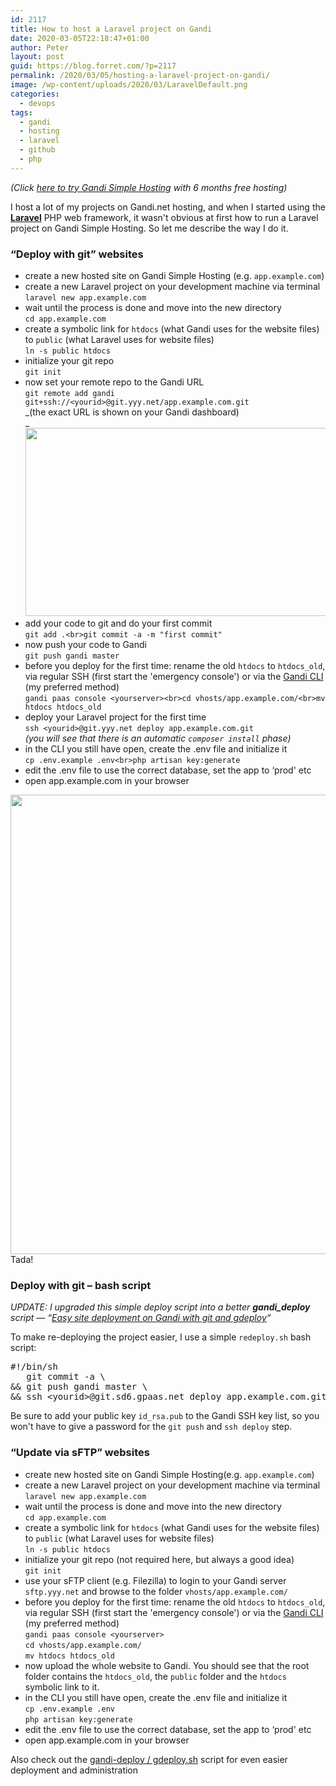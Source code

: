 ```yaml
---
id: 2117
title: How to host a Laravel project on Gandi
date: 2020-03-05T22:18:47+01:00
author: Peter
layout: post
guid: https://blog.forret.com/?p=2117
permalink: /2020/03/05/hosting-a-laravel-project-on-gandi/
image: /wp-content/uploads/2020/03/LaravelDefault.png
categories:
  - devops
tags:
  - gandi
  - hosting
  - laravel
  - github
  - php
---
```

<p class="has-text-align-center">
  <em>(Click <a href="https://gandi.link/f/4a9c1f95">here to try Gandi Simple Hosting</a> with 6 months free hosting)</em>
</p>

I host a lot of my projects on Gandi.net hosting, and when I started using the [**Laravel**](https://laravel.com) PHP web framework, it wasn't obvious at first how to run a Laravel project on Gandi Simple Hosting. So let me describe the way I do it.

<!--more-->

### &#8220;Deploy with git&#8221; websites

  * create a new hosted site on Gandi Simple Hosting (e.g. `app.example.com`)
  * create a new Laravel project on your development machine via terminal  
    `laravel new app.example.com`
  * wait until the process is done and move into the new directory  
    `cd app.example.com`
  * create a symbolic link for `htdocs` (what Gandi uses for the website files) to `public` (what Laravel uses for website files)  
    `ln -s public htdocs`
  * initialize your git repo  
    `git init`
  * now set your remote repo to the Gandi URL  
    `git remote add gandi git+ssh://<yourid>@git.yyy.net/app.example.com.git`  
    _(the exact URL is shown on your Gandi dashboard)  
_<img  width="1008" height="301" class="wp-image-2119" style="width: 500px;" src="https://blog.forret.com/wp-content/uploads/2020/03/gandi_site.png" alt="" srcset="https://blog.forret.com/wp-content/uploads/2020/03/gandi_site.png 1008w, https://blog.forret.com/wp-content/uploads/2020/03/gandi_site-300x90.png 300w, https://blog.forret.com/wp-content/uploads/2020/03/gandi_site-768x229.png 768w" sizes="(max-width: 1008px) 100vw, 1008px" /> 
  * add your code to git and do your first commit  
    `git add .<br>git commit -a -m "first commit"`
  * now push your code to Gandi  
    `git push gandi master`
  * before you deploy for the first time: rename the old `htdocs` to `htdocs_old`, via regular SSH (first start the 'emergency console') or via the [Gandi CLI](https://cli.gandi.net/) (my preferred method)  
    `gandi paas console <yourserver><br>cd vhosts/app.example.com/<br>mv htdocs htdocs_old`
  * deploy your Laravel project for the first time  
    `ssh <yourid>@git.yyy.net deploy app.example.com.git`  
    _(you will see that there is an automatic `composer install` phase)_
  * in the CLI you still have open, create the .env file and initialize it  
    `cp .env.example .env<br>php artisan key:generate` 
  * edit the .env file to use the correct database, set the app to &#8216;prod' etc
  * open app.example.com in your browser<figure class="wp-block-image size-full">

<img  width="950" height="735" src="https://blog.forret.com/wp-content/uploads/2020/03/LaravelDefault.png" alt="" class="wp-image-2118" srcset="https://blog.forret.com/wp-content/uploads/2020/03/LaravelDefault.png 950w, https://blog.forret.com/wp-content/uploads/2020/03/LaravelDefault-300x232.png 300w, https://blog.forret.com/wp-content/uploads/2020/03/LaravelDefault-768x594.png 768w" sizes="(max-width: 950px) 100vw, 950px" />  Tada!   

### Deploy with git &#8211; bash script

_UPDATE: I upgraded this simple deploy script into a better **gandi_deploy** script &#8212; &#8220;[Easy site deployment on Gandi with git and gdeploy](https://blog.forret.com/2020/04/06/easy-site-deployment-on-gandi/)&#8220;_

To make re-deploying the project easier, I use a simple `redeploy.sh` bash script:

<pre class="wp-block-preformatted">#!/bin/sh
   git commit -a \
&& git push gandi master \
&& ssh &lt;yourid&gt;@git.sd6.gpaas.net deploy app.example.com.git</pre>

Be sure to add your public key `id_rsa.pub` to the Gandi SSH key list, so you won't have to give a password for the `git push` and `ssh deploy` step.

### &#8220;Update via sFTP&#8221; websites

  * create new hosted site on Gandi Simple Hosting(e.g. `app.example.com`)
  * create a new Laravel project on your development machine via terminal  
    `laravel new app.example.com`
  * wait until the process is done and move into the new directory  
    `cd app.example.com`
  * create a symbolic link for `htdocs` (what Gandi uses for the website files) to `public` (what Laravel uses for website files)  
    `ln -s public htdocs`
  * initialize your git repo (not required here, but always a good idea)  
    `git init`
  * use your sFTP client (e.g. Filezilla) to login to your Gandi server `sftp.yyy.net` and browse to the folder `vhosts/app.example.com/`
  * before you deploy for the first time: rename the old `htdocs` to `htdocs_old`, via regular SSH (first start the 'emergency console') or via the [Gandi CLI](https://cli.gandi.net/) (my preferred method)  
    `gandi paas console <yourserver>`  
    `cd vhosts/app.example.com/`  
    `mv htdocs htdocs_old`
  * now upload the whole website to Gandi. You should see that the root folder contains the `htdocs_old`, the `public` folder and the `htdocs` symbolic link to it.
  * in the CLI you still have open, create the .env file and initialize it  
    `cp .env.example .env`  
    `php artisan key:generate` 
  * edit the .env file to use the correct database, set the app to &#8216;prod' etc
  * open app.example.com in your browser

Also check out the [gandi-deploy / gdeploy.sh](https://blog.forret.com/2020/04/06/easy-site-deployment-on-gandi/) script for even easier deployment and administration